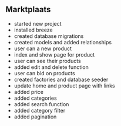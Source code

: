 ## Marktplaats

- started new project
- installed breeze
- created database migrations
- created models and added relationships
- user can a new product
- index and show page for product
- user can see their products
- added edit and delete function
- user can bid on products
- created factories and database seeder
- update home and product page with links
- added price
- added categories
- added search function
- added category filter
- added pagination

